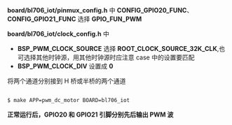 **board/bl706_iot/pinmux_config.h** 中 **CONFIG_GPIO20_FUNC**、**CONFIG_GPIO21_FUNC** 选择 **GPIO_FUN_PWM**

**board/bl706_iot/clock_config.h** 中

- **BSP_PWM_CLOCK_SOURCE** 选择 **ROOT_CLOCK_SOURCE_32K_CLK**,也可选择其他时钟源，用其他时钟源时应注意 case 中的设置要匹配
- **BSP_PWM_CLOCK_DIV** 设置成 **0**

将两个通道分别接到 H 桥或半桥的两个通道

```bash

$ make APP=pwm_dc_motor BOARD=bl706_iot

```

**正常运行后，GPIO20 和 GPIO21 引脚分别先后输出 PWM 波**